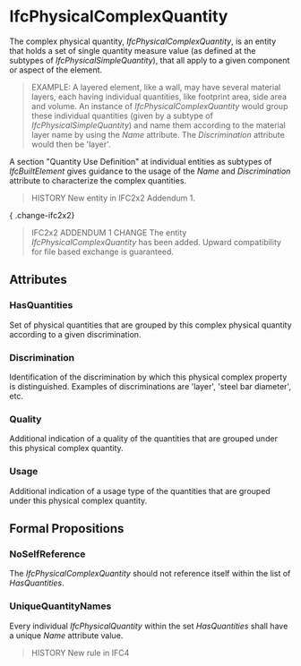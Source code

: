 # IfcPhysicalComplexQuantity

The complex physical quantity, _IfcPhysicalComplexQuantity_, is an entity that holds a set of single quantity measure value (as defined at the subtypes of _IfcPhysicalSimpleQuantity_), that all apply to a given component or aspect of the element.
<!-- end of short definition -->

> EXAMPLE: A layered element, like a wall, may have several material layers, each having individual quantities, like footprint area, side area and volume. An instance of _IfcPhysicalComplexQuantity_ would group these individual quantities (given by a subtype of _IfcPhysicalSimpleQuantity_) and name them according to the material layer name by using the _Name_ attribute. The _Discrimination_ attribute would then be 'layer'.

A section "Quantity Use Definition" at individual entities as subtypes of _IfcBuiltElement_ gives guidance to the usage of the _Name_ and _Discrimination_ attribute to characterize the complex quantities.

> HISTORY New entity in IFC2x2 Addendum 1.

{ .change-ifc2x2}
> IFC2x2 ADDENDUM 1 CHANGE The entity _IfcPhysicalComplexQuantity_ has been added. Upward compatibility for file based exchange is guaranteed.

## Attributes

### HasQuantities
Set of physical quantities that are grouped by this complex physical quantity according to a given discrimination.

### Discrimination
Identification of the discrimination by which this physical complex property is distinguished. Examples of discriminations are 'layer', 'steel bar diameter', etc.

### Quality
Additional indication of a quality of the quantities that are grouped under this physical complex quantity.

### Usage
Additional indication of a usage type of the quantities that are grouped under this physical complex quantity.

## Formal Propositions

### NoSelfReference
The _IfcPhysicalComplexQuantity_ should not reference itself within the list of _HasQuantities_.

### UniqueQuantityNames
Every individual _IfcPhysicalQuantity_ within the set _HasQuantities_ shall have a unique _Name_ attribute value.
> HISTORY New rule in IFC4
